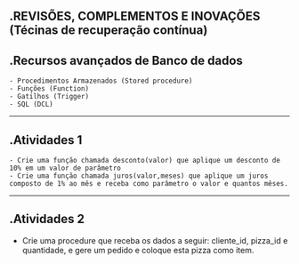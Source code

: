 .REVISÕES, COMPLEMENTOS E INOVAÇÕES (Técinas de recuperação contínua)
------------
.Recursos avançados de Banco de dados
------------
	- Procedimentos Armazenados (Stored procedure)
	- Funções (Function)
	- Gatilhos (Trigger)
	- SQL (DCL)
------------
.Atividades 1
------------
	- Crie uma função chamada desconto(valor) que aplique um desconto de 10% em um valor de parâmetro
	- Crie uma função chamada juros(valor,meses) que aplique um juros composto de 1% ao mês e receba como parâmetro o valor e quantos mêses.
------------
.Atividades 2
------------
- Crie uma procedure que receba os dados a seguir: cliente_id, pizza_id e quantidade, e gere um pedido e coloque esta pizza como item.